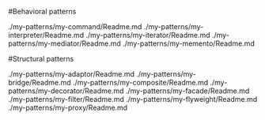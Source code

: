 #Behavioral patterns

./my-patterns/my-command/Readme.md
./my-patterns/my-interpreter/Readme.md
./my-patterns/my-iterator/Readme.md
./my-patterns/my-mediator/Readme.md
./my-patterns/my-memento/Readme.md

#Structural patterns

./my-patterns/my-adaptor/Readme.md
./my-patterns/my-bridge/Readme.md
./my-patterns/my-composite/Readme.md
./my-patterns/my-decorator/Readme.md
./my-patterns/my-facade/Readme.md
./my-patterns/my-filter/Readme.md
./my-patterns/my-flyweight/Readme.md
./my-patterns/my-proxy/Readme.md
